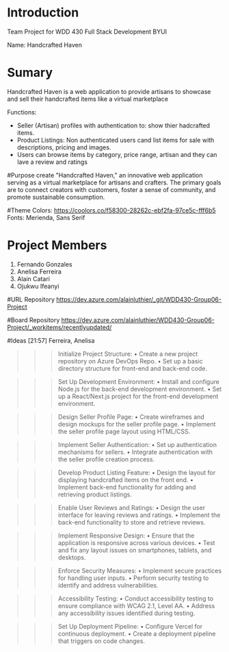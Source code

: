 # Introduction 
Team Project for WDD 430 Full Stack Development BYUI

Name: Handcrafted Haven

# Sumary
Handcrafted Haven is a web application to provide artisans to showcase and sell their handcrafted items like a virtual marketplace

Functions:
- Seller (Artisan) profiles with authentication to: show thier hadcrafted items.
- Product Listings: Non authenticated users cand list items for sale with descriptions, pricing and images.
- Users can browse items by category, price range, artisan and they can lave a review and ratings

#Purpose
create "Handcrafted Haven," an innovative web application serving as a virtual marketplace for artisans and crafters. The primary goals are to connect creators with customers, foster a sense of community, and promote sustainable consumption.

#Theme
Colors: https://coolors.co/f58300-28262c-ebf2fa-97ce5c-fff6b5
Fonts: Merienda, Sans Serif

# Project Members
1.	Fernando Gonzales
2.	Anelisa Ferreira
3.	Alain Catari
4.	Ojukwu Ifeanyi

#URL Repository
https://dev.azure.com/alainluthier/_git/WDD430-Group06-Project

#Board Repository
https://dev.azure.com/alainluthier/WDD430-Group06-Project/_workitems/recentlyupdated/

#Ideas
[21:57] Ferreira, Anelisa
 
>>> Initialize Project Structure:
•   Create a new project repository on Azure DevOps Repo.
•   Set up a basic directory structure for front-end and back-end code.
 
>>> Set Up Development Environment:
•   Install and configure Node.js for the back-end development environment.
•   Set up a React/Next.js project for the front-end development environment.
 
>>> Design Seller Profile Page:
•   Create wireframes and design mockups for the seller profile page.
•   Implement the seller profile page layout using HTML/CSS.
 
>>> Implement Seller Authentication:
•   Set up authentication mechanisms for sellers.
•   Integrate authentication with the seller profile creation process.
 
>>> Develop Product Listing Feature:
•   Design the layout for displaying handcrafted items on the front end.
•   Implement back-end functionality for adding and retrieving product listings.
 
>>> Enable User Reviews and Ratings:
•   Design the user interface for leaving reviews and ratings.
•   Implement the back-end functionality to store and retrieve reviews.
 
>>> Implement Responsive Design:
•   Ensure that the application is responsive across various devices.
•   Test and fix any layout issues on smartphones, tablets, and desktops.
 
>>> Enforce Security Measures:
•   Implement secure practices for handling user inputs.
•   Perform security testing to identify and address vulnerabilities.
 
>>> Accessibility Testing:
•   Conduct accessibility testing to ensure compliance with WCAG 2.1, Level AA.
•   Address any accessibility issues identified during testing.
 
>>> Set Up Deployment Pipeline:
•   Configure Vercel for continuous deployment.
•   Create a deployment pipeline that triggers on code changes.